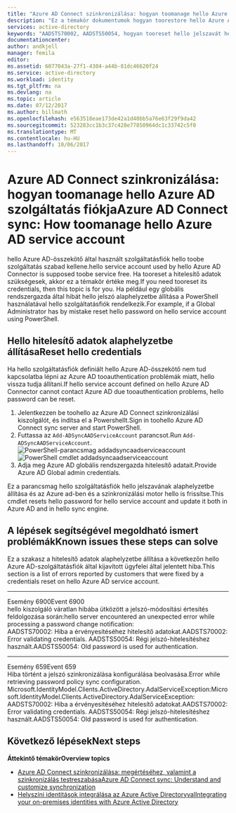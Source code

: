 ```yaml
---
title: "Azure AD Connect szinkronizálása: hogyan toomanage hello Azure AD szolgáltatás fiókja |} Microsoft Docs"
description: "Ez a témakör dokumentumok hogyan toorestore hello Azure AD szolgáltatás fiókja."
services: active-directory
keywords: "AADSTS70002, AADSTS50054, hogyan tooreset hello jelszavát hello Azure AD Connect szinkronizálási szolgáltatás összekötő szolgáltatás fiókja"
documentationcenter: 
author: andkjell
manager: femila
editor: 
ms.assetid: 6077043a-27f1-4304-a44b-81dc46620f24
ms.service: active-directory
ms.workload: identity
ms.tgt_pltfrm: na
ms.devlang: na
ms.topic: article
ms.date: 07/12/2017
ms.author: billmath
ms.openlocfilehash: e563518eae173de42a1d40bb5a76e63f29f9da42
ms.sourcegitcommit: 523283cc1b3c37c428e77850964dc1c33742c5f0
ms.translationtype: MT
ms.contentlocale: hu-HU
ms.lasthandoff: 10/06/2017
---
```

# <a name="azure-ad-connect-sync-how-toomanage-hello-azure-ad-service-account"></a><span data-ttu-id="019a6-104">Azure AD Connect szinkronizálása: hogyan toomanage hello Azure AD szolgáltatás fiókja</span><span class="sxs-lookup"><span data-stu-id="019a6-104">Azure AD Connect sync: How toomanage hello Azure AD service account</span></span>
<span data-ttu-id="019a6-105">hello Azure AD-összekötő által használt szolgáltatásfiók hello toobe szolgáltatás szabad kellene.</span><span class="sxs-lookup"><span data-stu-id="019a6-105">hello service account used by hello Azure AD Connector is supposed toobe service free.</span></span> <span data-ttu-id="019a6-106">Ha tooreset a hitelesítő adatok szükségesek, akkor ez a témakör értéke meg.</span><span class="sxs-lookup"><span data-stu-id="019a6-106">If you need tooreset its credentials, then this topic is for you.</span></span> <span data-ttu-id="019a6-107">Ha például egy globális rendszergazda által hibát hello jelszó alaphelyzetbe állítása a PowerShell használatával hello szolgáltatásfiók rendelkezik.</span><span class="sxs-lookup"><span data-stu-id="019a6-107">For example, if a Global Administrator has by mistake reset hello password on hello service account using PowerShell.</span></span>

## <a name="reset-hello-credentials"></a><span data-ttu-id="019a6-108">Hello hitelesítő adatok alaphelyzetbe állítása</span><span class="sxs-lookup"><span data-stu-id="019a6-108">Reset hello credentials</span></span>
<span data-ttu-id="019a6-109">Ha hello szolgáltatásfiók definiált hello Azure AD-összekötő nem tud kapcsolatba lépni az Azure AD tooauthentication problémák miatt, hello vissza tudja állítani.</span><span class="sxs-lookup"><span data-stu-id="019a6-109">If hello service account defined on hello Azure AD Connector cannot contact Azure AD due tooauthentication problems, hello password can be reset.</span></span>

1. <span data-ttu-id="019a6-110">Jelentkezzen be toohello az Azure AD Connect szinkronizálási kiszolgálót, és indítsa el a Powershellt.</span><span class="sxs-lookup"><span data-stu-id="019a6-110">Sign in toohello Azure AD Connect sync server and start PowerShell.</span></span>
2. <span data-ttu-id="019a6-111">Futtassa az `Add-ADSyncAADServiceAccount` parancsot.</span><span class="sxs-lookup"><span data-stu-id="019a6-111">Run `Add-ADSyncAADServiceAccount`.</span></span>  
   <span data-ttu-id="019a6-112">![PowerShell-parancsmag addadsyncaadserviceaccount](./media/active-directory-aadconnectsync-howto-azureadaccount/addadsyncaadserviceaccount.png)</span><span class="sxs-lookup"><span data-stu-id="019a6-112">![PowerShell cmdlet addadsyncaadserviceaccount](./media/active-directory-aadconnectsync-howto-azureadaccount/addadsyncaadserviceaccount.png)</span></span>
3. <span data-ttu-id="019a6-113">Adja meg Azure AD globális rendszergazda hitelesítő adatait.</span><span class="sxs-lookup"><span data-stu-id="019a6-113">Provide Azure AD Global admin credentials.</span></span>

<span data-ttu-id="019a6-114">Ez a parancsmag hello szolgáltatásfiók hello jelszavának alaphelyzetbe állítása és az Azure ad-ben és a szinkronizálási motor hello is frissítse.</span><span class="sxs-lookup"><span data-stu-id="019a6-114">This cmdlet resets hello password for hello service account and update it both in Azure AD and in hello sync engine.</span></span>

## <a name="known-issues-these-steps-can-solve"></a><span data-ttu-id="019a6-115">A lépések segítségével megoldható ismert problémák</span><span class="sxs-lookup"><span data-stu-id="019a6-115">Known issues these steps can solve</span></span>
<span data-ttu-id="019a6-116">Ez a szakasz a hitelesítő adatok alaphelyzetbe állítása a következőn hello Azure AD-szolgáltatásfiók által kijavított ügyfelei által jelentett hiba.</span><span class="sxs-lookup"><span data-stu-id="019a6-116">This section is a list of errors reported by customers that were fixed by a credentials reset on hello Azure AD service account.</span></span>

- - -
<span data-ttu-id="019a6-117">Esemény 6900</span><span class="sxs-lookup"><span data-stu-id="019a6-117">Event 6900</span></span>  
<span data-ttu-id="019a6-118">hello kiszolgáló váratlan hibába ütközött a jelszó-módosítási értesítés feldolgozása során:</span><span class="sxs-lookup"><span data-stu-id="019a6-118">hello server encountered an unexpected error while processing a password change notification:</span></span>  
<span data-ttu-id="019a6-119">AADSTS70002: Hiba a érvényesítéséhez hitelesítő adatokat.</span><span class="sxs-lookup"><span data-stu-id="019a6-119">AADSTS70002: Error validating credentials.</span></span> <span data-ttu-id="019a6-120">AADSTS50054: Régi jelszó-hitelesítéshez használt.</span><span class="sxs-lookup"><span data-stu-id="019a6-120">AADSTS50054: Old password is used for authentication.</span></span>

- - -
<span data-ttu-id="019a6-121">Esemény 659</span><span class="sxs-lookup"><span data-stu-id="019a6-121">Event 659</span></span>  
<span data-ttu-id="019a6-122">Hiba történt a jelszó szinkronizálása konfigurálása beolvasása.</span><span class="sxs-lookup"><span data-stu-id="019a6-122">Error while retrieving password policy sync configuration.</span></span> <span data-ttu-id="019a6-123">Microsoft.IdentityModel.Clients.ActiveDirectory.AdalServiceException:</span><span class="sxs-lookup"><span data-stu-id="019a6-123">Microsoft.IdentityModel.Clients.ActiveDirectory.AdalServiceException:</span></span>  
<span data-ttu-id="019a6-124">AADSTS70002: Hiba a érvényesítéséhez hitelesítő adatokat.</span><span class="sxs-lookup"><span data-stu-id="019a6-124">AADSTS70002: Error validating credentials.</span></span> <span data-ttu-id="019a6-125">AADSTS50054: Régi jelszó-hitelesítéshez használt.</span><span class="sxs-lookup"><span data-stu-id="019a6-125">AADSTS50054: Old password is used for authentication.</span></span>

## <a name="next-steps"></a><span data-ttu-id="019a6-126">Következő lépések</span><span class="sxs-lookup"><span data-stu-id="019a6-126">Next steps</span></span>
<span data-ttu-id="019a6-127">**Áttekintő témakör**</span><span class="sxs-lookup"><span data-stu-id="019a6-127">**Overview topics**</span></span>

* [<span data-ttu-id="019a6-128">Azure AD Connect szinkronizálása: megértéséhez, valamint a szinkronizálás testreszabása</span><span class="sxs-lookup"><span data-stu-id="019a6-128">Azure AD Connect sync: Understand and customize synchronization</span></span>](active-directory-aadconnectsync-whatis.md)
* [<span data-ttu-id="019a6-129">Helyszíni identitások integrálása az Azure Active Directoryval</span><span class="sxs-lookup"><span data-stu-id="019a6-129">Integrating your on-premises identities with Azure Active Directory</span></span>](active-directory-aadconnect.md)

